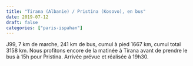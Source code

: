 ```yaml
---
title: "Tirana (Albanie) / Pristina (Kosovo), en bus"
date: 2019-07-12
draft: false
categories: ["paris-ispahan"]
---
```


J99, 7 km de marche, 241 km de bus, cumul à pied 1667 km, cumul total 3158 km.
Nous profitons encore de la matinée à Tirana avant de prendre le bus à 15h pour Pristina. Arrivée prévue et réalisée à 19h30.
